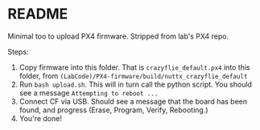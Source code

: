 # README

Minimal too to upload PX4 firmware. Stripped from lab's PX4 repo. 

Steps:

1. Copy firmware into this folder. That is `crazyflie_default.px4` into this folder, from `(LabCode)/PX4-firmware/build/nuttx_crazyflie_default`
2. Run `bash upload.sh`. This will in turn call the python script. You should see a message `Attempting to reboot ...`
3. Connect CF via USB. Should see a message that the board has been found, and progress (Erase, Program, Verify, Rebooting.)
4. You're done!
